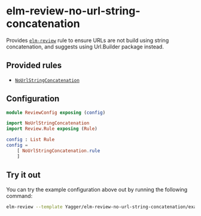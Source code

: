 # elm-review-no-url-string-concatenation

Provides [`elm-review`](https://package.elm-lang.org/packages/jfmengels/elm-review/latest/) rule to ensure URLs are not build using string concatenation, and suggests using Url.Builder package instead.


## Provided rules

- [`NoUrlStringConcatenation`](https://package.elm-lang.org/packages/Yagger/elm-review-no-url-string-concatenation/1.0.1/NoUrlStringConcatenation/)


## Configuration

```elm
module ReviewConfig exposing (config)

import NoUrlStringConcatenation
import Review.Rule exposing (Rule)

config : List Rule
config =
    [ NoUrlStringConcatenation.rule
    ]
```


## Try it out

You can try the example configuration above out by running the following command:

```bash
elm-review --template Yagger/elm-review-no-url-string-concatenation/example
```
